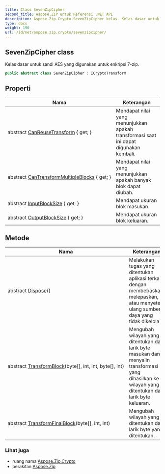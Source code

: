 ```yaml
---
title: Class SevenZipCipher
second_title: Aspose.ZIP untuk Referensi .NET API
description: Aspose.Zip.Crypto.SevenZipCipher kelas. Kelas dasar untuk sandi AES yang digunakan untuk enkripsi 7zip.
type: docs
weight: 190
url: /id/net/aspose.zip.crypto/sevenzipcipher/
---
```

## SevenZipCipher class

Kelas dasar untuk sandi AES yang digunakan untuk enkripsi 7-zip.

```csharp
public abstract class SevenZipCipher : ICryptoTransform
```

## Properti

| Nama | Keterangan |
| --- | --- |
| abstract [CanReuseTransform](../../aspose.zip.crypto/sevenzipcipher/canreusetransform/) { get; } | Mendapat nilai yang menunjukkan apakah transformasi saat ini dapat digunakan kembali. |
| abstract [CanTransformMultipleBlocks](../../aspose.zip.crypto/sevenzipcipher/cantransformmultipleblocks/) { get; } | Mendapat nilai yang menunjukkan apakah banyak blok dapat diubah. |
| abstract [InputBlockSize](../../aspose.zip.crypto/sevenzipcipher/inputblocksize/) { get; } | Mendapat ukuran blok masukan. |
| abstract [OutputBlockSize](../../aspose.zip.crypto/sevenzipcipher/outputblocksize/) { get; } | Mendapat ukuran blok keluaran. |

## Metode

| Nama | Keterangan |
| --- | --- |
| abstract [Dispose](../../aspose.zip.crypto/sevenzipcipher/dispose/)() | Melakukan tugas yang ditentukan aplikasi terkait dengan membebaskan, melepaskan, atau menyetel ulang sumber daya yang tidak dikelola. |
| abstract [TransformBlock](../../aspose.zip.crypto/sevenzipcipher/transformblock/)(byte[], int, int, byte[], int) | Mengubah wilayah yang ditentukan dari larik byte masukan dan menyalin transformasi yang dihasilkan ke wilayah yang ditentukan dari larik byte keluaran. |
| abstract [TransformFinalBlock](../../aspose.zip.crypto/sevenzipcipher/transformfinalblock/)(byte[], int, int) | Mengubah wilayah yang ditentukan dari larik byte yang ditentukan. |

### Lihat juga

* ruang nama [Aspose.Zip.Crypto](../../aspose.zip.crypto/)
* perakitan [Aspose.Zip](../../)



